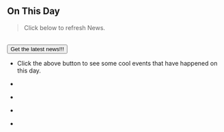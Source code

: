 ## On This Day
> Click below to refresh News.

<br/>
<button name="button" onclick="getQuotes()" >Get the latest news!!!</button>

<br/>

- <p class="news2_style" id="tips1">Click the above button to see some cool events that have happened on this day.</p>
- <p class="news2_style" id="tips2"></p>
- <p  class="news2_style" id="tips3"></p>
- <p class="news2_style" id="tips4"></p>
- <p  class="news2_style" id="tips5"></p>

<script>
var healthArray = [
"1932: First Olympic Dog sled race takes place in New York",
"1935: Monopoly goes on sale for the first time",
"1948: Cricket legend Donald Bradman retires hurt in his last innings for the Australian National Team.",
"1911: Rolls-Royce Mascot Chosen",
"1952: King George VI Dies",
"1971: Alan Shepard becomes the first man to hit a golf ball on the Moon. He hid this in his space suit!",
"1943: Frank Sinatra made his singing debut with 'Your Hit Parade'.",
"1958: 8 Man United players died in a British European Airways flight crash from Munich Airport.",
"2003: The infamous Michael Jackson interview 'Living with Michael Jackson' aired on ABC.",
"2007: DoS attack slams the Internet and lasts for 2.5 hours.",	
];
								       
// this function is called upon button click
function getTips() {
	var time = new Date().getMilliseconds(); //get current time
	var arrayIndex = time % 15; // get the array index value < 15
	document.getElementById("tips1").innerHTML = healthArray[arrayIndex++]; // replace the p element news 
	if (arrayIndex == 15) {
	    arrayIndex = 0
	} 
	document.getElementById("tips2").innerHTML = healthArray[arrayIndex++]; // replace the p element news 
        if (arrayIndex == 15) {
	    arrayIndex = 0
	} 								      								      
	document.getElementById("tips3").innerHTML = healthArray[arrayIndex++]; // replace the p element news 
        if (arrayIndex == 15) {
	    arrayIndex = 0
	} 								      								      
      	document.getElementById("tips4").innerHTML = healthArray[arrayIndex++]; // replace the p element news 
        if (arrayIndex == 15) {
	    arrayIndex = 0
	} 								      								      
	document.getElementById("tips5").innerHTML = healthArray[arrayIndex++]; // replace the p element news 

}
								      				      
</script>